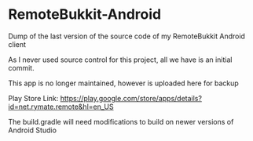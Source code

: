 # RemoteBukkit-Android
Dump of the last version of the source code of my RemoteBukkit Android client

As I never used source control for this project, all we have is an initial commit.
 
This app is no longer maintained, however is uploaded here for backup

Play Store Link: https://play.google.com/store/apps/details?id=net.rymate.remote&hl=en_US

The build.gradle will need modifications to build on newer versions of Android Studio
